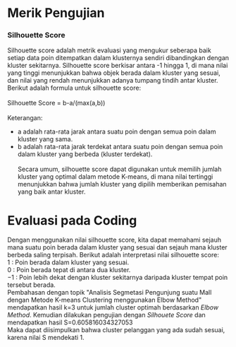 # Merik Pengujian
### Silhouette Score<br>
Silhouette score adalah metrik evaluasi yang mengukur seberapa baik setiap data poin ditempatkan dalam klusternya sendiri dibandingkan dengan kluster sekitarnya. Silhouette score berkisar antara -1 hingga 1, di mana nilai yang tinggi menunjukkan bahwa objek berada dalam kluster yang sesuai, dan nilai yang rendah menunjukkan adanya tumpang tindih antar kluster. Berikut adalah formula untuk silhouette score:
<br>
<br>Silhouette Score = b-a/(max(a,b))<br>
<br>
Keterangan:
- a adalah rata-rata jarak antara suatu poin dengan semua poin dalam kluster yang sama.
- b adalah rata-rata jarak terdekat antara suatu poin dengan semua poin dalam kluster yang berbeda (kluster terdekat).<br>
<br>Secara umum, silhouette score dapat digunakan untuk memilih jumlah kluster yang optimal dalam metode K-means, di mana nilai tertinggi menunjukkan bahwa jumlah kluster yang dipilih memberikan pemisahan yang baik antar kluster.

# Evaluasi pada Coding
Dengan menggunakan nilai silhouette score, kita dapat memahami sejauh mana suatu poin berada dalam kluster yang sesuai dan sejauh mana kluster berbeda saling terpisah. Berikut adalah interpretasi nilai silhouette score:
<br>1  : Poin berada dalam kluster yang sesuai.
<br>0  : Poin berada tepat di antara dua kluster.
<br>−1 : Poin lebih dekat dengan kluster sekitarnya daripada kluster tempat poin tersebut berada.<br>
Pembahasan dengan topik "Analisis Segmetasi Pengunjung suatu Mall dengan Metode K-means Clustering menggunakan Elbow Method" mendapatkan hasil k=3 untuk jumlah cluster optimah berdasarkan _Elbow Method_. Kemudian dilakukan pengujian dengan _Silhouete Score_ dan mendapatkan hasil S=0.605816034327053<br>
Maka dapat diisimpulkan bahwa cluster pelanggan yang ada sudah sesuai, karena nilai S mendekati 1. 
